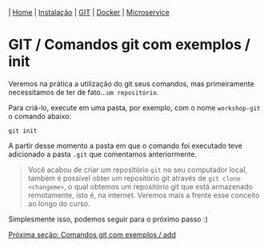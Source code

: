 | [Home](/handson_microservice) | [Instalação](/handson_microservice/instalacao) | [GIT](/handson_microservice/git) | [Docker](/handson_microservice/docker) | [Microservice](/handson_microservice/microservice)

# GIT / Comandos git com exemplos / init

Veremos na prática a utilização do git seus comandos, mas primeiramente necessitamos de ter de fato...`um repositório`.

Para criá-lo, execute em uma pasta, por exemplo, com o nome `workshop-git` o comando abaixo:

```
git init
```

A partir desse momento a pasta em que o comando foi executado teve adicionado a pasta `.git` que comentamos anteriormente.

> Você acabou de criar um repositório `git` no seu computador local, também é possível obter um repositório git através de `git clone <changeme>`, o qual obtemos um repositório git que está armazenado remotamente, isto é, na internet. Veremos mais a frente esse conceito ao longo do curso.

Simplesmente isso, podemos seguir para o próximo passo :)

[Próxima seção: Comandos git com exemplos / add](../comandos-git-com-exemplos/add.md)